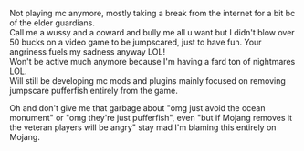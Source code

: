 Not playing mc anymore, mostly taking a break from the internet for a bit bc of the elder guardians.  
Call me a wussy and a coward and bully me all u want but I didn't blow over 50 bucks on a video game to be jumpscared, just to have fun. Your angriness fuels my sadness anyway LOL!     
Won't be active much anymore because I'm having a fard ton of nightmares LOL.  
Will still be developing mc mods and plugins mainly focused on removing jumpscare pufferfish entirely from the game.  

Oh and don't give me that garbage about "omg just avoid the ocean monument" or "omg they're just pufferfish", even "but if Mojang removes it the veteran players will be angry" stay mad I'm blaming this entirely on Mojang.  
